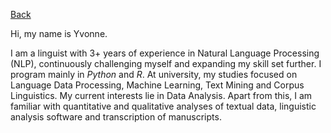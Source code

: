 [Back](https://ycvogt.github.io/my_portfolio/)

Hi, my name is Yvonne.

I am a linguist with 3+ years of experience in Natural Language Processing (NLP), continuously challenging myself and expanding my skill set further. I program mainly in _Python_ and _R_. At university, my studies focused on Language Data Processing, Machine Learning, Text Mining and Corpus Linguistics. My current interests lie in Data Analysis. Apart from this, I am familiar with quantitative and qualitative analyses of textual data, linguistic analysis software and transcription of manuscripts.
